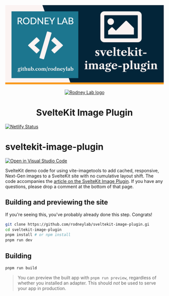 <img src="./images/rodneylab-github-sveltekit-image-plugin.png" alt="Rodney Lab sveltekit-nextgen-background Github banner">

<p align="center">
  <a aria-label="Open Rodney Lab site" href="https://rodneylab.com" rel="nofollow noopener noreferrer">
    <img alt="Rodney Lab logo" src="https://rodneylab.com/assets/icon.png" width="60" />
  </a>
</p>
<h1 align="center">
  SvelteKit Image Plugin
</h1>

[![Netlify Status](https://api.netlify.com/api/v1/badges/936d91dd-30c2-4b7f-8d59-bdc23873ad91/deploy-status)](https://app.netlify.com/sites/elegant-bose-bf6297/deploys)

# sveltekit-image-plugin

[![Open in Visual Studio Code](https://open.vscode.dev/badges/open-in-vscode.svg)](https://open.vscode.dev/rodneylab/sveltekit-image-plugin)

SvelteKit demo code for using vite-imagetools to add cached, responsive, Next-Gen images to a SvelteKit site with no cumulative layout shift. The code accompanies the <a aria-label="Open Rodney Lab blog post on Svelte Kit Image plugin" href="https://rodneylab.com/sveltekit-image-plugin/">article on the SvelteKit Image Plugin</a>. If you have any questions, please drop a comment at the bottom of that page.

## Building and previewing the site

If you're seeing this, you've probably already done this step. Congrats!

```bash
git clone https://github.com/rodneylab/sveltekit-image-plugin.gi
cd sveltekit-image-plugin
pnpm install # or npm install
pnpm run dev
```

## Building

```bash
pnpm run build
```

> You can preview the built app with `pnpm run preview`, regardless of whether you installed an adapter. This should _not_ be used to serve your app in production.
